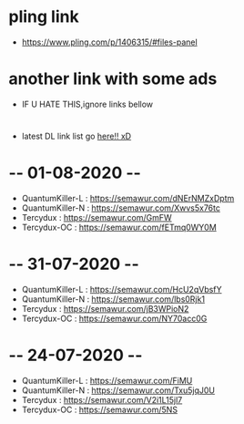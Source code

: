 # pling link 
* https://www.pling.com/p/1406315/#files-panel

# another link with some ads
* IF U HATE THIS,ignore links bellow
# 
* latest DL link list go <a href="https://github.com/ZyCromerZ/begonia/blob/changelogs/download.MD#---24-07-2020---">here!! xD</a>
# 
# 
# -- 01-08-2020 --
* QuantumKiller-L : https://semawur.com/dNErNMZxDptm
* QuantumKiller-N : https://semawur.com/Xwvs5x76tc
* Tercydux : https://semawur.com/GmFW
* Tercydux-OC : https://semawur.com/fETmq0WY0M

# -- 31-07-2020 --
* QuantumKiller-L : https://semawur.com/HcU2qVbsfY
* QuantumKiller-N : https://semawur.com/lbs0Rjk1
* Tercydux : https://semawur.com/jB3WPioN2
* Tercydux-OC : https://semawur.com/NY70acc0G

# -- 24-07-2020 --
* QuantumKiller-L : https://semawur.com/FiMU
* QuantumKiller-N : https://semawur.com/Txu5jqJ0U
* Tercydux : https://semawur.com/V2i1L15jl7
* Tercydux-OC : https://semawur.com/5NS